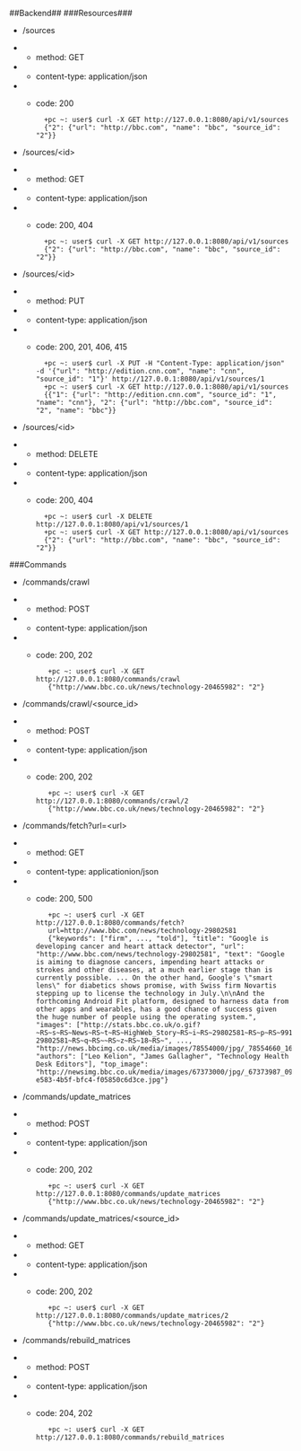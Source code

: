 ##Backend##
###Resources###

* /sources

*  *  method: GET

*  *  content-type: application/json

*  *  code: 200

            +pc ~: user$ curl -X GET http://127.0.0.1:8080/api/v1/sources
            {"2": {"url": "http://bbc.com", "name": "bbc", "source_id": "2"}}

* /sources/\<id\>

*  *  method: GET

*  *  content-type: application/json

*  *  code: 200, 404

            +pc ~: user$ curl -X GET http://127.0.0.1:8080/api/v1/sources
            {"2": {"url": "http://bbc.com", "name": "bbc", "source_id": "2"}}

* /sources/\<id\>

*  *  method: PUT

*  *  content-type: application/json

*  *  code: 200, 201, 406, 415

            +pc ~: user$ curl -X PUT -H "Content-Type: application/json" -d '{"url": "http://edition.cnn.com", "name": "cnn", "source_id": "1"}' http://127.0.0.1:8080/api/v1/sources/1
            +pc ~: user$ curl -X GET http://127.0.0.1:8080/api/v1/sources
            {{"1": {"url": "http://edition.cnn.com", "source_id": "1", "name": "cnn"}, "2": {"url": "http://bbc.com", "source_id": "2", "name": "bbc"}}

* /sources/\<id\>

*  *  method: DELETE

*  *  content-type: application/json

*  *  code: 200, 404

            +pc ~: user$ curl -X DELETE http://127.0.0.1:8080/api/v1/sources/1
            +pc ~: user$ curl -X GET http://127.0.0.1:8080/api/v1/sources
            {"2": {"url": "http://bbc.com", "name": "bbc", "source_id": "2"}}

###Commands

* /commands/crawl

*  * method: POST

*  * content-type: application/json

*  * code: 200, 202

            +pc ~: user$ curl -X GET http://127.0.0.1:8080/commands/crawl
            {"http://www.bbc.co.uk/news/technology-20465982": "2"}

* /commands/crawl/\<source_id\>

*  * method: POST

*  * content-type: application/json

*  * code: 200, 202

            +pc ~: user$ curl -X GET http://127.0.0.1:8080/commands/crawl/2
            {"http://www.bbc.co.uk/news/technology-20465982": "2"}


* /commands/fetch?url=\<url\>

*  * method: GET

*  * content-type: applicationion/json

*  * code: 200, 500

            +pc ~: user$ curl -X GET http://127.0.0.1:8080/commands/fetch?
            url=http://www.bbc.com/news/technology-29802581
            {"keywords": ["firm", ..., "told"], "title": "Google is developing cancer and heart attack detector", "url": "http://www.bbc.com/news/technology-29802581", "text": "Google is aiming to diagnose cancers, impending heart attacks or strokes and other diseases, at a much earlier stage than is currently possible. ... On the other hand, Google's \"smart lens\" for diabetics shows promise, with Swiss firm Novartis stepping up to license the technology in July.\n\nAnd the forthcoming Android Fit platform, designed to harness data from other apps and wearables, has a good chance of success given the huge number of people using the operating system.", "images": ["http://stats.bbc.co.uk/o.gif?~RS~s~RS~News~RS~t~RS~HighWeb_Story~RS~i~RS~29802581~RS~p~RS~99113~RS~a~RS~International~RS~u~RS~/news/technology-29802581~RS~q~RS~~RS~z~RS~18~RS~", ..., "http://news.bbcimg.co.uk/media/images/78554000/jpg/_78554660_169462629.jpg"], "authors": ["Leo Kelion", "James Gallagher", "Technology Health Desk Editors"], "top_image": "http://newsimg.bbc.co.uk/media/images/67373000/jpg/_67373987_09f1654a-e583-4b5f-bfc4-f05850c6d3ce.jpg"}

* /commands/update_matrices

*  * method: POST

*  * content-type: application/json

*  * code: 200, 202

            +pc ~: user$ curl -X GET http://127.0.0.1:8080/commands/update_matrices
            {"http://www.bbc.co.uk/news/technology-20465982": "2"}

* /commands/update_matrices/\<source_id\>

*  * method: GET

*  * content-type: application/json

*  * code: 200, 202

            +pc ~: user$ curl -X GET http://127.0.0.1:8080/commands/update_matrices/2
            {"http://www.bbc.co.uk/news/technology-20465982": "2"}

* /commands/rebuild_matrices

*  * method: POST

*  * content-type: application/json

*  * code: 204, 202

            +pc ~: user$ curl -X GET http://127.0.0.1:8080/commands/rebuild_matrices
